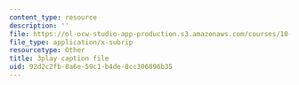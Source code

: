 ```yaml
---
content_type: resource
description: ''
file: https://ol-ocw-studio-app-production.s3.amazonaws.com/courses/18-06sc-linear-algebra-fall-2011/92d2c2fb8a6e59c1b4de8cc306896b35_mVeuZzJdd1w.vtt
file_type: application/x-subrip
resourcetype: Other
title: 3play caption file
uid: 92d2c2fb-8a6e-59c1-b4de-8cc306896b35
---
```

